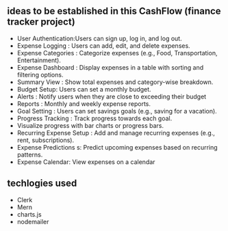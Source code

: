 ## ideas to be established in this CashFlow (finance tracker project)

<ul>
    <li>User Authentication:Users can sign up, log in, and log out.</li>
    <li>Expense Logging : Users can add, edit, and delete expenses.</li>
    <li>Expense Categories : Categorize expenses (e.g., Food, Transportation, Entertainment).</li>
    <li>Expense Dashboard : Display expenses in a table with sorting and filtering options.</li>
    <li>Summary View : Show total expenses and category-wise breakdown.</li>
    <li>Budget Setup: Users can set a monthly budget.</li>
    <li>Alerts : Notify users when they are close to exceeding their budget</li>
    <li>Reports : Monthly and weekly expense reports.</li>
    <li>Goal Setting : Users can set savings goals (e.g., saving for a vacation).</li>
    <li>Progress Tracking : Track progress towards each goal.</li>
    <li>Visualize progress with bar charts or progress bars.</li>
    <li>Recurring Expense Setup : Add and manage recurring expenses (e.g., rent, subscriptions).</li>
    <li>Expense Predictions s: Predict upcoming expenses based on recurring patterns.</li>
    <li>Expense Calendar: View expenses on a calendar</li>


</ul>

## techlogies used


<ul>
    <li>Clerk</li>
    <li>Mern</li>
    <li>charts.js</li>
    <li>nodemailer</li>
</ul>

